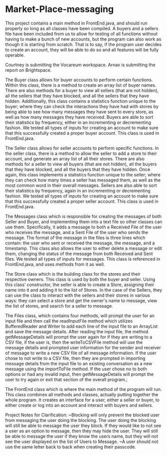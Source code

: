 # Market-Place-messaging

This project contains a main method in FrontEnd.java, and should run properly so long as all classes have been compiled. A buyers and a sellers file have been included from us to allow for testing of all functions without having to make a bunch of new accounts, but the program can also work as though it is starting from scratch. That is to say, if the program user decides to create an account, they will be able to do so and all features will be fully operable.

Courtney is submitting the Vocareum workspace.
Arnav is submitting the report on Brightspace.

The Buyer class allows for buyer accounts to perform certain functions. Within this class, there is a method to create an array list of buyer names. There are also methods for a buyer to view all sellers (that are not hidden), all the sellers that they have blocked, and all the sellers that they have hidden. Additionally, this class contains a statistics function unique to the buyer; where they can check the interactions they have had with stores by being able to see how many messages they have sent to every store, as well as how many messages they have received. Buyers are able to sort their statistics by frequency, either in an incrementing or decrementing fashion. We tested all types of inputs for creating an account to make sure that this successfully created a proper buyer account. This class is used in FrontEnd.java.

The Seller class allows for seller accounts to perform specific functions. In the seller class, there is a method to allow the seller to add a store to their account, and generate an array list of all their stores. There are also methods for a seller to view all buyers (that are not hidden), all the buyers that they have blocked, and all the buyers that they have hidden. Once again, this class implements a statistics function unique to the seller; where they can check how many times a seller has messaged them, as well as the most common word in their overall messages. Sellers are also able to sort their statistics by frequency, again in an incrementing or decrementing fashion. We tested all types of inputs for creating an account to make sure that this successfully created a proper seller account. This class is used in FrontEnd.java.

The Messages class which is responsible for creating the messages of both Seller and Buyer, and implementing them into a text file so other classes can use them. Specifically, it adds a message to both a Received File of the user who receives the message, and a Sent File of the user who sends the message. The format of the message in the files is three lines which contain: the user who sent or received the message, the message, and a timestamp. This class also allows the user to either delete a message or edit them, changing the status of the message from both Received and Sent files. We tested all types of inputs for messages. This class is referenced in FrontEnd.java, and uses methods from it as well.

The Store class which is the building class for the stores and their respective owners. This class is used by both the buyer and seller. Using this class’ constructor, the seller is able to create a Store, assigning their name into it and adding it to the list of Stores. In the case of the Sellers, they can use the class to interact with the sellers and their stores in various ways: they can select a store and get the owner's name to message, view the list of stores, and search for a seller to message. 

The Files class, which contains four methods, will prompt the user for an input file and then call the readInputFile method which utilizes BufferedReader and Writer to add each line of the input file to an ArrayList and save the message details. After reading the input file, the method getMessageDetails will prompt the user again for if they are writing to a CSV file, if the user is, then the writeToCSVFile method will use the message details and prompted user information for the sender and receiver of message to write a new CSV file of all message information. If the user chose to not write to a CSV file, then they are prompted in importing message details from the input file to an existing conversation as a new message using the importToFile method. If the user chose no to both options or had any invalid input, then getMessageDetails will prompt the user to try again or exit that section of the overall program.;

The FrontEnd class which is where the main method of the program will run. This class combines all methods and classes, actually putting together the whole program. It creates an interface for a user, either a seller or buyer, to either create or log into an account and interact with buyers and sellers.


Project Notes for Clarification:
~Blocking will only prevent the blocked user from messaging the user doing the blocking. The user doing the blocking will still be able to message the user they block. If they would like to not see a user as an option to message, then they may hide the user. They will still be able to message the user if they know the users name, but they will not see the user displayed on the list of Users to Message.
~A user should not use the same letter back to back when creating their passcode.

